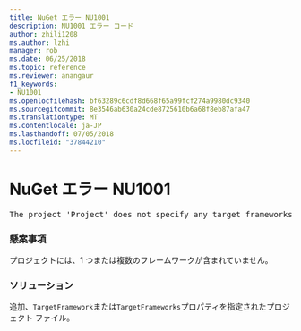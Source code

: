 ```yaml
---
title: NuGet エラー NU1001
description: NU1001 エラー コード
author: zhili1208
ms.author: lzhi
manager: rob
ms.date: 06/25/2018
ms.topic: reference
ms.reviewer: anangaur
f1_keywords:
- NU1001
ms.openlocfilehash: bf63289c6cdf8d668f65a99fcf274a9980dc9340
ms.sourcegitcommit: 8e3546ab630a24cde8725610b6a68f8eb87afa47
ms.translationtype: MT
ms.contentlocale: ja-JP
ms.lasthandoff: 07/05/2018
ms.locfileid: "37844210"
---
```

# <a name="nuget-error-nu1001"></a>NuGet エラー NU1001

<pre>The project 'Project' does not specify any target frameworks in 'ProjectFile'</pre>

### <a name="issue"></a>懸案事項
プロジェクトには、1 つまたは複数のフレームワークが含まれていません。

### <a name="solution"></a>ソリューション
追加、`TargetFramework`または`TargetFrameworks`プロパティを指定されたプロジェクト ファイル。
